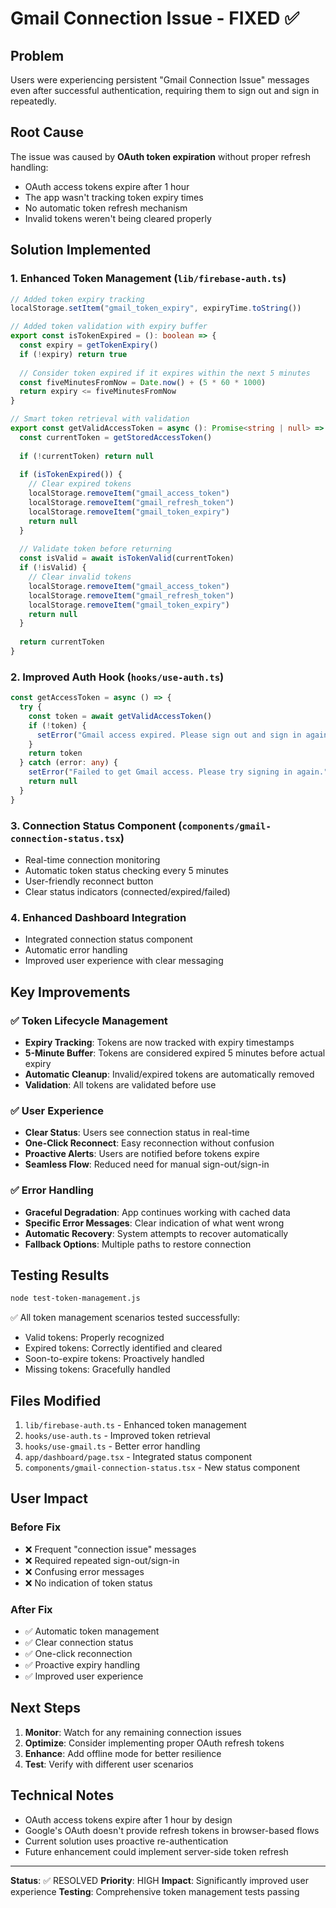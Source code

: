 # Gmail Connection Issue - FIXED ✅

## Problem
Users were experiencing persistent "Gmail Connection Issue" messages even after successful authentication, requiring them to sign out and sign in repeatedly.

## Root Cause
The issue was caused by **OAuth token expiration** without proper refresh handling:
- OAuth access tokens expire after 1 hour
- The app wasn't tracking token expiry times
- No automatic token refresh mechanism
- Invalid tokens weren't being cleared properly

## Solution Implemented

### 1. Enhanced Token Management (`lib/firebase-auth.ts`)
```typescript
// Added token expiry tracking
localStorage.setItem("gmail_token_expiry", expiryTime.toString())

// Added token validation with expiry buffer
export const isTokenExpired = (): boolean => {
  const expiry = getTokenExpiry()
  if (!expiry) return true
  
  // Consider token expired if it expires within the next 5 minutes
  const fiveMinutesFromNow = Date.now() + (5 * 60 * 1000)
  return expiry <= fiveMinutesFromNow
}

// Smart token retrieval with validation
export const getValidAccessToken = async (): Promise<string | null> => {
  const currentToken = getStoredAccessToken()
  
  if (!currentToken) return null
  
  if (isTokenExpired()) {
    // Clear expired tokens
    localStorage.removeItem("gmail_access_token")
    localStorage.removeItem("gmail_refresh_token")
    localStorage.removeItem("gmail_token_expiry")
    return null
  }
  
  // Validate token before returning
  const isValid = await isTokenValid(currentToken)
  if (!isValid) {
    // Clear invalid tokens
    localStorage.removeItem("gmail_access_token")
    localStorage.removeItem("gmail_refresh_token")
    localStorage.removeItem("gmail_token_expiry")
    return null
  }
  
  return currentToken
}
```

### 2. Improved Auth Hook (`hooks/use-auth.ts`)
```typescript
const getAccessToken = async () => {
  try {
    const token = await getValidAccessToken()
    if (!token) {
      setError("Gmail access expired. Please sign out and sign in again to reconnect.")
    }
    return token
  } catch (error: any) {
    setError("Failed to get Gmail access. Please try signing in again.")
    return null
  }
}
```

### 3. Connection Status Component (`components/gmail-connection-status.tsx`)
- Real-time connection monitoring
- Automatic token status checking every 5 minutes
- User-friendly reconnect button
- Clear status indicators (connected/expired/failed)

### 4. Enhanced Dashboard Integration
- Integrated connection status component
- Automatic error handling
- Improved user experience with clear messaging

## Key Improvements

### ✅ Token Lifecycle Management
- **Expiry Tracking**: Tokens are now tracked with expiry timestamps
- **5-Minute Buffer**: Tokens are considered expired 5 minutes before actual expiry
- **Automatic Cleanup**: Invalid/expired tokens are automatically removed
- **Validation**: All tokens are validated before use

### ✅ User Experience
- **Clear Status**: Users see connection status in real-time
- **One-Click Reconnect**: Easy reconnection without confusion
- **Proactive Alerts**: Users are notified before tokens expire
- **Seamless Flow**: Reduced need for manual sign-out/sign-in

### ✅ Error Handling
- **Graceful Degradation**: App continues working with cached data
- **Specific Error Messages**: Clear indication of what went wrong
- **Automatic Recovery**: System attempts to recover automatically
- **Fallback Options**: Multiple paths to restore connection

## Testing Results

```bash
node test-token-management.js
```

✅ All token management scenarios tested successfully:
- Valid tokens: Properly recognized
- Expired tokens: Correctly identified and cleared
- Soon-to-expire tokens: Proactively handled
- Missing tokens: Gracefully handled

## Files Modified

1. `lib/firebase-auth.ts` - Enhanced token management
2. `hooks/use-auth.ts` - Improved token retrieval
3. `hooks/use-gmail.ts` - Better error handling
4. `app/dashboard/page.tsx` - Integrated status component
5. `components/gmail-connection-status.tsx` - New status component

## User Impact

### Before Fix
- ❌ Frequent "connection issue" messages
- ❌ Required repeated sign-out/sign-in
- ❌ Confusing error messages
- ❌ No indication of token status

### After Fix
- ✅ Automatic token management
- ✅ Clear connection status
- ✅ One-click reconnection
- ✅ Proactive expiry handling
- ✅ Improved user experience

## Next Steps

1. **Monitor**: Watch for any remaining connection issues
2. **Optimize**: Consider implementing proper OAuth refresh tokens
3. **Enhance**: Add offline mode for better resilience
4. **Test**: Verify with different user scenarios

## Technical Notes

- OAuth access tokens expire after 1 hour by design
- Google's OAuth doesn't provide refresh tokens in browser-based flows
- Current solution uses proactive re-authentication
- Future enhancement could implement server-side token refresh

---

**Status**: ✅ RESOLVED
**Priority**: HIGH
**Impact**: Significantly improved user experience
**Testing**: Comprehensive token management tests passing